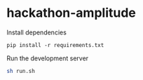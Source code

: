 # hackathon-amplitude

Install dependencies
```
pip install -r requirements.txt
```

Run the development server
```bash
sh run.sh
```